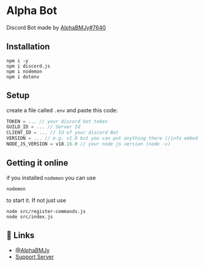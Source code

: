 # Alpha Bot

Discord Bot made by [AlphaBMJy#7640](https://discord.gg/7JDDk22cDc)

## Installation

```
npm i -y
npm i discord.js
npm i nodemon
npm i dotenv
```

## Setup
create a file called `.env` and paste this code:

```javascript
TOKEN = ... // your discord bot token 
GUILD_ID = ... // Server Id 
CLIENT_ID = ... // Id of your discord Bot
VERSION = ... // e.g. v1.0 but you can put anything there (/info embed at the bottom)
NODE_JS_VERSION = v18.16.0 // your node js version (node -v)
```
## Getting it online
if you installed `nodemon` you can use 
```
nodemon
```
to start it. If not just use 
```
node src/register-commands.js
node src/index.js
```


## 🔗 Links
- [@AlphaBMJy](https://www.github.com/AlphaBMJy)
- [Support Server](https://discord.gg/7JDDk22cDc)
